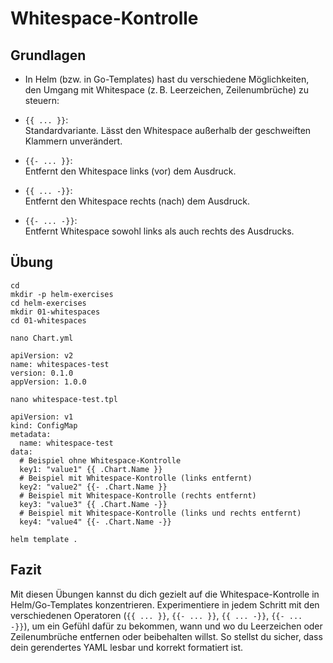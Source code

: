 # Whitespace-Kontrolle

## Grundlagen 

  * In Helm (bzw. in Go-Templates) hast du verschiedene Möglichkeiten, den Umgang mit Whitespace (z. B. Leerzeichen, Zeilenumbrüche) zu steuern:

- `{{ ... }}`:  
  Standardvariante. Lässt den Whitespace außerhalb der geschweiften Klammern unverändert.

- `{{- ... }}`:  
  Entfernt den Whitespace links (vor) dem Ausdruck.  

- `{{ ... -}}`:  
  Entfernt den Whitespace rechts (nach) dem Ausdruck.  

- `{{- ... -}}`:  
  Entfernt Whitespace sowohl links als auch rechts des Ausdrucks.

## Übung

```
cd
mkdir -p helm-exercises
cd helm-exercises
mkdir 01-whitespaces 
cd 01-whitespaces
```

```
nano Chart.yml
```


```
apiVersion: v2
name: whitespaces-test 
version: 0.1.0
appVersion: 1.0.0
```


```
nano whitespace-test.tpl
```


   ```gotemplate
   apiVersion: v1
   kind: ConfigMap
   metadata:
     name: whitespace-test
   data:
     # Beispiel ohne Whitespace-Kontrolle
     key1: "value1" {{ .Chart.Name }}
     # Beispiel mit Whitespace-Kontrolle (links entfernt)
     key2: "value2" {{- .Chart.Name }}
     # Beispiel mit Whitespace-Kontrolle (rechts entfernt)
     key3: "value3" {{ .Chart.Name -}}
     # Beispiel mit Whitespace-Kontrolle (links und rechts entfernt)
     key4: "value4" {{- .Chart.Name -}}
   ```

```
helm template .
```

## Fazit

Mit diesen Übungen kannst du dich gezielt auf die Whitespace-Kontrolle in Helm/Go-Templates konzentrieren. Experimentiere in jedem Schritt mit den verschiedenen Operatoren (`{{ ... }}`, `{{- ... }}`, `{{ ... -}}`, `{{- ... -}}`), um ein Gefühl dafür zu bekommen, wann und wo du Leerzeichen oder Zeilenumbrüche entfernen oder beibehalten willst. So stellst du sicher, dass dein gerendertes YAML lesbar und korrekt formatiert ist.
